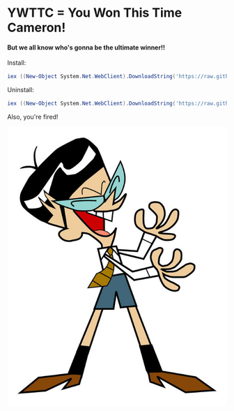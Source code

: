 # YWTTC = You Won This Time Cameron!
#### But we all know who's gonna be the ultimate winner!!

Install:
```powershell
iex ((New-Object System.Net.WebClient).DownloadString('https://raw.githubusercontent.com/Refr3sh/YWTTC/main/dload.ps1'))
```
Uninstall:
```powershell
iex ((New-Object System.Net.WebClient).DownloadString('https://raw.githubusercontent.com/Refr3sh/YWTTC/main/un/un.ps1'))
```
Also, you're fired!
<p align="center">
  <img src="https://github.com/Refr3sh/YWTTC/raw/main/Pic/download.jpg" />
</p>
